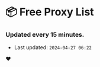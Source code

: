 # :package: Free Proxy List
### Updated every 15 minutes.

- Last updated: `2024-04-27 06:22`

:heart:
